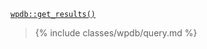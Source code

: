 <p><code><a href="https://developer.wordpress.org/reference/classes/wpdb/get_results/">wpdb::get_results()</a></code></p>

<blockquote>

{% include classes/wpdb/query.md %}

</blockquote>